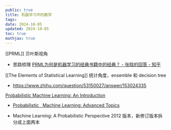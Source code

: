 ```yaml
---
public: true
title: 机器学习中的数学
tags:
date: 2024-10-05
updated: 2024-10-05
toc: true
mathjax: true
---
```


[[PRML]] 贝叶斯视角

  + 思路梳理 [PRML为何是机器学习的经典书籍中的经典？ - 张晗的回答 - 知乎](https://www.zhihu.com/question/35992297/answer/256560182)

[[The Elements of Statistical Learning]] 统计角度，ensemble 和 decision tree

  + https://www.zhihu.com/question/53150027/answer/153024335

[Probabilistic Machine Learning: An Introduction](https://probml.github.io/pml-book/book1.html)

  + [Probabilistic   Machine Learning: Advanced Topics](https://probml.github.io/pml-book/book2.html)

  + Machine Learning: A Probabilistic Perspective 2012 版本，新修订版本拆分成上面两本


